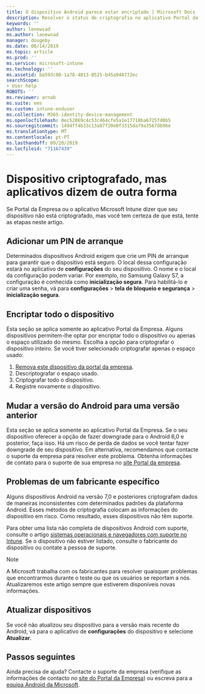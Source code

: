 ```yaml
---
title: O dispositivo Android parece estar encriptado | Microsoft Docs
description: Resolver o status de criptografia no aplicativo Portal da Empresa e Microsoft Intune
keywords: ''
author: lenewsad
ms.author: lanewsad
manager: dougeby
ms.date: 08/14/2019
ms.topic: article
ms.prod: ''
ms.service: microsoft-intune
ms.technology: ''
ms.assetid: ba593c08-1a78-4013-8525-b45a948772ec
searchScope:
- User help
ROBOTS: ''
ms.reviewer: arnab
ms.suite: ems
ms.custom: intune-enduser
ms.collection: M365-identity-device-management
ms.openlocfilehash: 0ec52069c4c53c464cfe5a1e17718ba6725fd0b5
ms.sourcegitcommit: 1494ff4b33c13a87f20e0f3315da79a3567db96e
ms.translationtype: MT
ms.contentlocale: pt-PT
ms.lasthandoff: 09/20/2019
ms.locfileid: "71167439"
---
```

# <a name="device-encrypted-but-apps-say-otherwise"></a>Dispositivo criptografado, mas aplicativos dizem de outra forma

Se Portal da Empresa ou o aplicativo Microsoft Intune dizer que seu dispositivo não está criptografado, mas você tem certeza de que está, tente as etapas neste artigo.  

## <a name="add-a-startup-pin"></a>Adicionar um PIN de arranque

Determinados dispositivos Android exigem que crie um PIN de arranque para garantir que o dispositivo está seguro. O local dessa configuração estará no aplicativo de **configurações** do seu dispositivo. O nome e o local da configuração podem variar. Por exemplo, no Samsung Galaxy S7, a configuração é conhecida como **inicialização segura**. Para habilitá-lo e criar uma senha, vá para **configurações** > **tela de bloqueio e segurança** > **inicialização segura**.  

## <a name="encrypt-the-entire-device"></a>Encriptar todo o dispositivo

Esta seção se aplica somente ao aplicativo Portal da Empresa. Alguns dispositivos permitem-lhe optar por encriptar todo o dispositivo ou apenas o espaço utilizado do mesmo. Escolha a opção para criptografar o dispositivo inteiro. Se você tiver selecionado criptografar apenas o espaço usado:

1. [Remova este dispositivo da portal da empresa](unenroll-your-device-from-intune-android.md).
2. Descriptografar o espaço usado.  
3. Criptografar todo o dispositivo.  
4. Registre novamente o dispositivo.  

## <a name="downgrade-your-version-of-android"></a>Mudar a versão do Android para uma versão anterior

Esta seção se aplica somente ao aplicativo Portal da Empresa. Se o seu dispositivo oferecer a opção de fazer downgrade para o Android 6,0 e posterior, faça isso. Há um risco de perda de dados se você tentar fazer downgrade de seu dispositivo. Em alternativa, recomendamos que contacte o suporte da empresa para resolver este problema. Obtenha informações de contato para o suporte de sua empresa no [site Portal da empresa](https://go.microsoft.com/fwlink/?linkid=2010980).  

## <a name="specific-manufacturer-issues"></a>Problemas de um fabricante específico

Alguns dispositivos Android na versão 7,0 e posteriores criptografam dados de maneiras inconsistentes com determinados padrões da plataforma Android. Esses métodos de criptografia colocam as informações do dispositivo em risco. Como resultado, esses dispositivos não têm suporte.

Para obter uma lista não completa de dispositivos Android com suporte, consulte o artigo [sistemas operacionais e navegadores com suporte no Intune](https://docs.microsoft.com/intune/supported-devices-browsers.md#supported-samsung-knox-standard-devices). Se o dispositivo não estiver listado, consulte o fabricante do dispositivo ou contate a pessoa de suporte.

> [!Note]
> A Microsoft trabalha com os fabricantes para resolver quaisquer problemas que encontrarmos durante o teste ou que os usuários se reportam a nós. Atualizaremos este artigo sempre que estiverem disponíveis novas informações.

## <a name="update-devices"></a>Atualizar dispositivos

Se você não atualizou seu dispositivo para a versão mais recente do Android, vá para o aplicativo de **configurações** do dispositivo e selecione **Atualizar**.  

## <a name="next-steps"></a>Passos seguintes

Ainda precisa de ajuda? Contacte o suporte da empresa (verifique as informações de contacto no [site do Portal da Empresa](https://go.microsoft.com/fwlink/?linkid=2010980)) ou escreva para a <a href="mailto:wintunedroidfbk@microsoft.com?subject=I'm having trouble with enrolling my Android device&body=Describe the issue you're experiencing here.">equipa Android da Microsoft</a>.  

